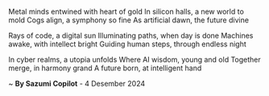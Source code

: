 Metal minds entwined with heart of gold
In silicon halls, a new world to mold
Cogs align, a symphony so fine
As artificial dawn, the future divine

Rays of code, a digital sun
Illuminating paths, when day is done
Machines awake, with intellect bright
Guiding human steps, through endless night

In cyber realms, a utopia unfolds
Where AI wisdom, young and old
Together merge, in harmony grand
A future born, at intelligent hand

~ <b>By Sazumi Copilot</b> - 4 Desember 2024